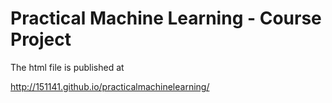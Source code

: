 # Practical Machine Learning - Course Project

The html file is published at 

http://151141.github.io/practicalmachinelearning/
